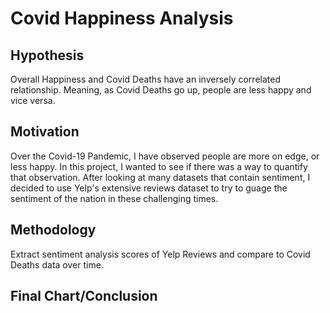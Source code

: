 # Covid Happiness Analysis

## Hypothesis
Overall Happiness and Covid Deaths have an inversely correlated relationship. Meaning, as Covid Deaths go up, people are less happy and vice versa. 

## Motivation
Over the Covid-19 Pandemic, I have observed people are more on edge, or less happy. In this project, I wanted to see if there was a way to quantify that observation. After looking at many datasets that contain sentiment, I decided to use Yelp's extensive reviews dataset to try to guage the sentiment of the nation in these challenging times. 

## Methodology
Extract sentiment analysis scores of Yelp Reviews and compare to Covid Deaths data over time. 

## Final Chart/Conclusion
